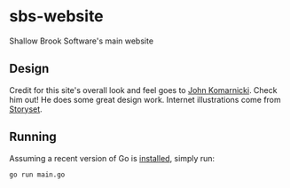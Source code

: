 # sbs-website
Shallow Brook Software's main website

## Design
Credit for this site's overall look and feel goes to [John Komarnicki](https://github.com/johnkomarnicki).
Check him out!
He does some great design work.
Internet illustrations come from [Storyset](https://storyset.com/internet).

## Running
Assuming a recent version of Go is [installed](https://golang.org/dl/), simply run:
```
go run main.go
```
